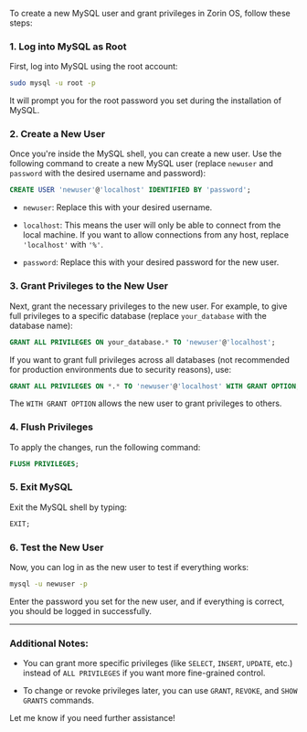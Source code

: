 To create a new MySQL user and grant privileges in Zorin OS, follow these steps:

### 1. **Log into MySQL as Root**

First, log into MySQL using the root account:

```bash
sudo mysql -u root -p
```

It will prompt you for the root password you set during the installation of MySQL.

### 2. **Create a New User**

Once you're inside the MySQL shell, you can create a new user. Use the following command to create a new MySQL user (replace `newuser` and `password` with the desired username and password):

```sql
CREATE USER 'newuser'@'localhost' IDENTIFIED BY 'password';
```

- `newuser`: Replace this with your desired username.
    
- `localhost`: This means the user will only be able to connect from the local machine. If you want to allow connections from any host, replace `'localhost'` with `'%'`.
    
- `password`: Replace this with your desired password for the new user.
    

### 3. **Grant Privileges to the New User**

Next, grant the necessary privileges to the new user. For example, to give full privileges to a specific database (replace `your_database` with the database name):

```sql
GRANT ALL PRIVILEGES ON your_database.* TO 'newuser'@'localhost';
```

If you want to grant full privileges across all databases (not recommended for production environments due to security reasons), use:

```sql
GRANT ALL PRIVILEGES ON *.* TO 'newuser'@'localhost' WITH GRANT OPTION;
```

The `WITH GRANT OPTION` allows the new user to grant privileges to others.

### 4. **Flush Privileges**

To apply the changes, run the following command:

```sql
FLUSH PRIVILEGES;
```

### 5. **Exit MySQL**

Exit the MySQL shell by typing:

```sql
EXIT;
```

### 6. **Test the New User**

Now, you can log in as the new user to test if everything works:

```bash
mysql -u newuser -p
```

Enter the password you set for the new user, and if everything is correct, you should be logged in successfully.

---

### Additional Notes:

- You can grant more specific privileges (like `SELECT`, `INSERT`, `UPDATE`, etc.) instead of `ALL PRIVILEGES` if you want more fine-grained control.
    
- To change or revoke privileges later, you can use `GRANT`, `REVOKE`, and `SHOW GRANTS` commands.
    

Let me know if you need further assistance!